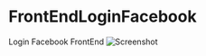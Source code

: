 # FrontEndLoginFacebook
Login Facebook FrontEnd
![Screenshot](https://user-images.githubusercontent.com/49589069/81510511-91898c00-92e8-11ea-923b-cfa37f60fa2f.png)
